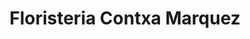 ---
title: "Floristeria Contxa Marquez"
url: /barcelona/floristeria-contxa-marquez/
shop: floristería
---